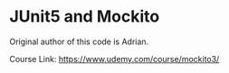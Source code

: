 # JUnit5 and Mockito

Original author of this code is Adrian. 

Course Link: https://www.udemy.com/course/mockito3/
